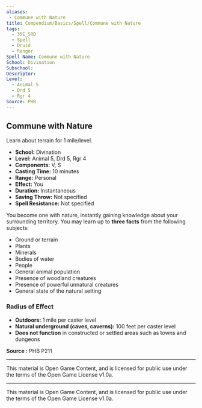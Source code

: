 ```yaml
---
aliases:
 - Commune with Nature
title: Compendium/Basics/Spell/Commune with Nature
tags:
  - 35E_SRD
  - Spell
  - Druid
  - Ranger
Spell Name: Commune with Nature
School: Divination
Subschool: 
Descriptor: 
Level:
  - Animal 5
  - Drd 5
  - Rgr 4
Source: PHB
---
```


## Commune with Nature

Learn about terrain for 1 mile/level.

* **School:** Divination  
* **Level:** Animal 5, Drd 5, Rgr 4  
* **Components:** V, S  
* **Casting Time:** 10 minutes  
* **Range:** Personal  
* **Effect:** You  
* **Duration:** Instantaneous  
* **Saving Throw:** Not specified  
* **Spell Resistance:** Not specified

You become one with nature, instantly gaining knowledge about your surrounding territory. You may learn up to **three facts** from the following subjects:

- Ground or terrain  
- Plants  
- Minerals  
- Bodies of water  
- People  
- General animal population  
- Presence of woodland creatures  
- Presence of powerful unnatural creatures  
- General state of the natural setting

### Radius of Effect

- **Outdoors:** 1 mile per caster level  
- **Natural underground (caves, caverns):** 100 feet per caster level  
- **Does not function** in constructed or settled areas such as towns and dungeons

**Source :** PHB P211

---

This material is Open Game Content, and is licensed for public use under  
the terms of the Open Game License v1.0a.

---

This material is Open Game Content, and is licensed for public use under the terms of the Open Game License v1.0a.
